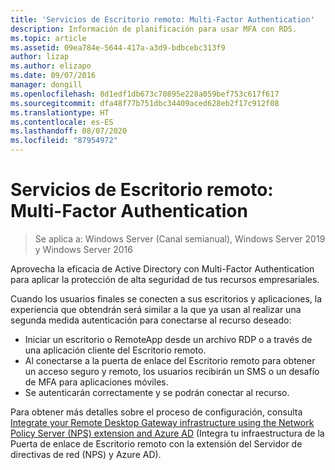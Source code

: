 ```yaml
---
title: 'Servicios de Escritorio remoto: Multi-Factor Authentication'
description: Información de planificación para usar MFA con RDS.
ms.topic: article
ms.assetid: 09ea784e-5644-417a-a3d9-bdbcebc313f9
author: lizap
ms.author: elizapo
ms.date: 09/07/2016
manager: dongill
ms.openlocfilehash: 8d1edf1db673c70895e228a059bef753c617f617
ms.sourcegitcommit: dfa48f77b751dbc34409aced628eb2f17c912f08
ms.translationtype: HT
ms.contentlocale: es-ES
ms.lasthandoff: 08/07/2020
ms.locfileid: "87954972"
---
```

# <a name="remote-desktop-services---multi-factor-authentication"></a>Servicios de Escritorio remoto: Multi-Factor Authentication

>Se aplica a: Windows Server (Canal semianual), Windows Server 2019 y Windows Server 2016

Aprovecha la eficacia de Active Directory con Multi-Factor Authentication para aplicar la protección de alta seguridad de tus recursos empresariales.

Cuando los usuarios finales se conecten a sus escritorios y aplicaciones, la experiencia que obtendrán será similar a la que ya usan al realizar una segunda medida autenticación para conectarse al recurso deseado:
- Iniciar un escritorio o RemoteApp desde un archivo RDP o a través de una aplicación cliente del Escritorio remoto.
- Al conectarse a la puerta de enlace del Escritorio remoto para obtener un acceso seguro y remoto, los usuarios recibirán un SMS o un desafío de MFA para aplicaciones móviles.
- Se autenticarán correctamente y se podrán conectar al recurso.

Para obtener más detalles sobre el proceso de configuración, consulta [Integrate your Remote Desktop Gateway infrastructure using the Network Policy Server (NPS) extension and Azure AD](/azure/multi-factor-authentication/nps-extension-remote-desktop-gateway) (Integra tu infraestructura de la Puerta de enlace de Escritorio remoto con la extensión del Servidor de directivas de red (NPS) y Azure AD).
